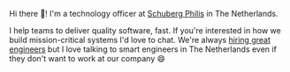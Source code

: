 Hi there 👋! I'm a technology officer at [Schuberg Philis](https://github.com/schubergphilis) in The Netherlands.

I help teams to deliver quality software, fast. If you're interested in how we build mission-critical systems I'd love to chat. We're always [hiring great engineers](https://schubergphilis.com/careers) but I love talking to smart engineers in The Netherlands even if they don't want to work at our company 😄
